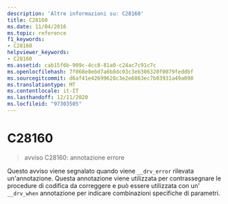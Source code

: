```yaml
---
description: 'Altre informazioni su: C28160'
title: C28160
ms.date: 11/04/2016
ms.topic: reference
f1_keywords:
- C28160
helpviewer_keywords:
- C28160
ms.assetid: cab15f6b-909c-4cc8-81a0-c24ac7c91c7c
ms.openlocfilehash: 7f068e8ebd7a6b8dc03c3eb306320f0079feddbf
ms.sourcegitcommit: d6af41e42699628c3e2e6063ec7b03931a49a098
ms.translationtype: MT
ms.contentlocale: it-IT
ms.lasthandoff: 12/11/2020
ms.locfileid: "97303505"
---
```

# <a name="c28160"></a>C28160

> avviso C28160: annotazione errore

Questo avviso viene segnalato quando viene `__drv_error` rilevata un'annotazione. Questa annotazione viene utilizzata per contrassegnare le procedure di codifica da correggere e può essere utilizzata con un' `__drv_when` annotazione per indicare combinazioni specifiche di parametri.
